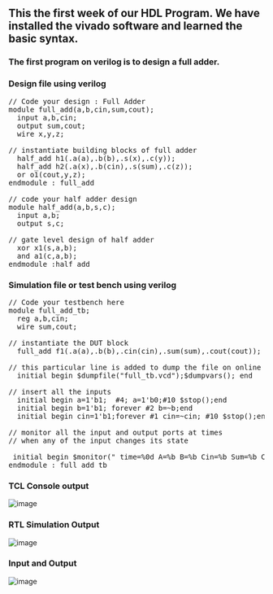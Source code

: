 ## This the first week of our HDL Program. We have installed the vivado software and learned the basic syntax.
### The first program on verilog is to design a full adder. 
### Design       file using verilog
<pre>
// Code your design : Full Adder
module full_add(a,b,cin,sum,cout);
  input a,b,cin;
  output sum,cout;
  wire x,y,z;
 
// instantiate building blocks of full adder 
  half_add h1(.a(a),.b(b),.s(x),.c(y));
  half_add h2(.a(x),.b(cin),.s(sum),.c(z));
  or o1(cout,y,z);
endmodule : full_add

// code your half adder design             
module half_add(a,b,s,c); 
  input a,b;
  output s,c;
 
// gate level design of half adder  
  xor x1(s,a,b);
  and a1(c,a,b);
endmodule :half_add
</pre>
### Simulation file or test bench using verilog
<pre>
// Code your testbench here
module full_add_tb;
  reg a,b,cin;
  wire sum,cout;
 
// instantiate the DUT block  
  full_add f1(.a(a),.b(b),.cin(cin),.sum(sum),.cout(cout));
 
// this particular line is added to dump the file on online simulator
  initial begin $dumpfile("full_tb.vcd");$dumpvars(); end

// insert all the inputs 
  initial begin a=1'b1;  #4; a=1'b0;#10 $stop();end
  initial begin b=1'b1; forever #2 b=~b;end
  initial begin cin=1'b1;forever #1 cin=~cin; #10 $stop();end

// monitor all the input and output ports at times 
// when any of the input changes its state

 initial begin $monitor(" time=%0d A=%b B=%b Cin=%b Sum=%b Cout=%b",$time,a,b,cin,sum,cout);end
endmodule : full_add_tb
</pre>
### TCL Console output

![image](https://user-images.githubusercontent.com/100028556/197371735-bb2a8265-5a20-4142-8f19-d0a724f15297.png)

### RTL Simulation Output

![image](https://user-images.githubusercontent.com/100028556/195991071-2757292c-bf7a-4a9f-aa92-531f1ac982f2.jpeg)

### Input and Output

![image](https://user-images.githubusercontent.com/100028556/195991108-f5493a5f-0c7a-4e63-8468-dbcf75f05865.jpeg)

